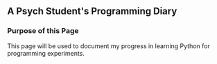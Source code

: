 ## A Psych Student's Programming Diary

### Purpose of this Page
This page will be used to document my progress in learning Python for programming experiments.
